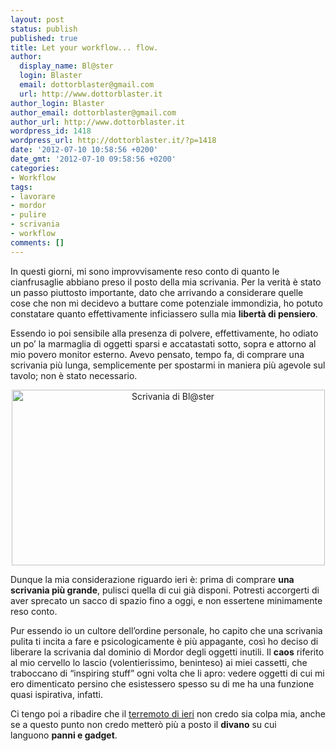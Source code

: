 ```yaml
---
layout: post
status: publish
published: true
title: Let your workflow... flow.
author:
  display_name: Bl@ster
  login: Blaster
  email: dottorblaster@gmail.com
  url: http://www.dottorblaster.it
author_login: Blaster
author_email: dottorblaster@gmail.com
author_url: http://www.dottorblaster.it
wordpress_id: 1418
wordpress_url: http://dottorblaster.it/?p=1418
date: '2012-07-10 10:58:56 +0200'
date_gmt: '2012-07-10 09:58:56 +0200'
categories:
- Workflow
tags:
- lavorare
- mordor
- pulire
- scrivania
- workflow
comments: []
---
```

<p>In questi giorni, mi sono improvvisamente reso conto di quanto le cianfrusaglie abbiano preso il posto della mia scrivania. Per la verità è stato un passo piuttosto importante, dato che arrivando a considerare quelle cose che non mi decidevo a buttare come potenziale immondizia, ho potuto constatare quanto effettivamente inficiassero sulla mia <strong>libertà di pensiero</strong>.</p>
<p>Essendo io poi sensibile alla presenza di polvere, effettivamente, ho odiato un po’ la marmaglia di oggetti sparsi e accatastati sotto, sopra e attorno al mio povero monitor esterno. Avevo pensato, tempo fa, di comprare una scrivania più lunga, semplicemente per spostarmi in maniera più agevole sul tavolo; non è stato necessario.</p>
<p style="text-align: center;"><img class="aligncenter" title="Scrivania di Bl@ster" src="http://i46.tinypic.com/674eh2.jpg" alt="Scrivania di Bl@ster" width="501" height="281" /></p>
<p>Dunque la mia considerazione riguardo ieri è: prima di comprare <strong>una scrivania più grande</strong>, pulisci quella di cui già disponi. Potresti accorgerti di aver sprecato un sacco di spazio fino a oggi, e non essertene minimamente reso conto.</p>
<p>Pur essendo io un cultore dell’ordine personale, ho capito che una scrivania pulita ti incita a fare e psicologicamente è più appagante, così ho deciso di liberare la scrivania dal dominio di Mordor degli oggetti inutili. Il <strong>caos</strong> riferito al mio cervello lo lascio (volentierissimo, beninteso) ai miei cassetti, che traboccano di “inspiring stuff” ogni volta che li apro: vedere oggetti di cui mi ero dimenticato persino che esistessero spesso su di me ha una funzione quasi ispirativa, infatti.</p>
<p>Ci tengo poi a ribadire che il <a href="http://www.squer.it/of/terremoto-provincia-di-roma-di-magnitudo-3-5/">terremoto di ieri</a> non credo sia colpa mia, anche se a questo punto non credo metterò più a posto il <strong>divano</strong> su cui languono <strong>panni e gadget</strong>.</p>
